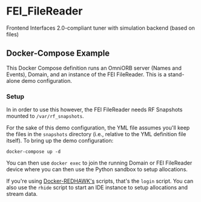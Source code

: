 # FEI_FileReader
Frontend Interfaces 2.0-compliant tuner with simulation backend (based on files)

## Docker-Compose Example

This Docker Compose definition runs an OmniORB server (Names and Events), Domain, and an instance of the FEI FileReader.  This is a stand-alone demo configuration.

### Setup

In in order to use this however, the FEI FileReader needs RF Snapshots mounted to `/var/rf_snapshots`.  

For the sake of this demo configuration, the YML file assumes you'll keep the files in the `snapshots` directory (i.e., relative to the YML definition file itself).  To bring up the demo configuration:

    docker-compose up -d

You can then use `docker exec` to join the running Domain or FEI FileReader device where you can then use the Python sandbox to setup allocations.  

If you're using [Docker-REDHAWK's](http://github.com/GeonTech/docker-redhawk) scripts, that's the `login` script.  You can also use the `rhide` script to start an IDE instance to setup allocations and stream data.

